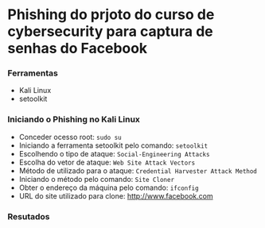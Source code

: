 # Phishing do prjoto do curso de cybersecurity para captura de senhas do Facebook

### Ferramentas

- Kali Linux
- setoolkit

### Iniciando o Phishing no Kali Linux

-  Conceder ocesso root: ``` sudo su ```
- Iniciando a ferramenta setoolkit pelo comando: ``` setoolkit ```
- Escolhendo o tipo de ataque: ``` Social-Engineering Attacks ```
- Escolha do vetor de ataque: ``` Web Site Attack Vectors ```
- Método de utilizado para o ataque: ```Credential Harvester Attack Method ```
- Iniciando o método pelo comando: ``` Site Cloner ```
- Obter o endereço da máquina pelo comando: ``` ifconfig ```
- URL do site utilizado para clone: http://www.facebook.com

### Resutados



